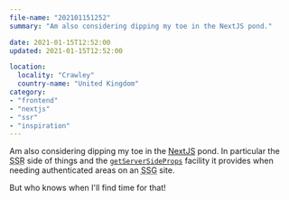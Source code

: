 ```yaml
---
file-name: "202101151252"
summary: "Am also considering dipping my toe in the NextJS pond."

date: 2021-01-15T12:52:00
updated: 2021-01-15T12:52:00

location:
  locality: "Crawley"
  country-name: "United Kingdom"
category:
- "frontend"
- "nextjs"
- "ssr"
- "inspiration"
---
```


Am also considering dipping my toe in the [NextJS](https://nextjs.org/) pond. In particular the <abbr title="Server-Side Rendering">SSR</abbr> side of things and the <a href="https://nextjs.org/docs/basic-features/data-fetching#getserversideprops-server-side-rendering"><code>getServerSideProps</code></a> facility it provides when needing authenticated areas on an <abbr title="Static Site Generator">SSG</abbr> site.

But who knows when I'll find time for that!
